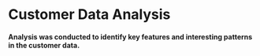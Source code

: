 # Customer Data Analysis

#### Analysis was conducted to identify key features and interesting patterns in the customer data. 

